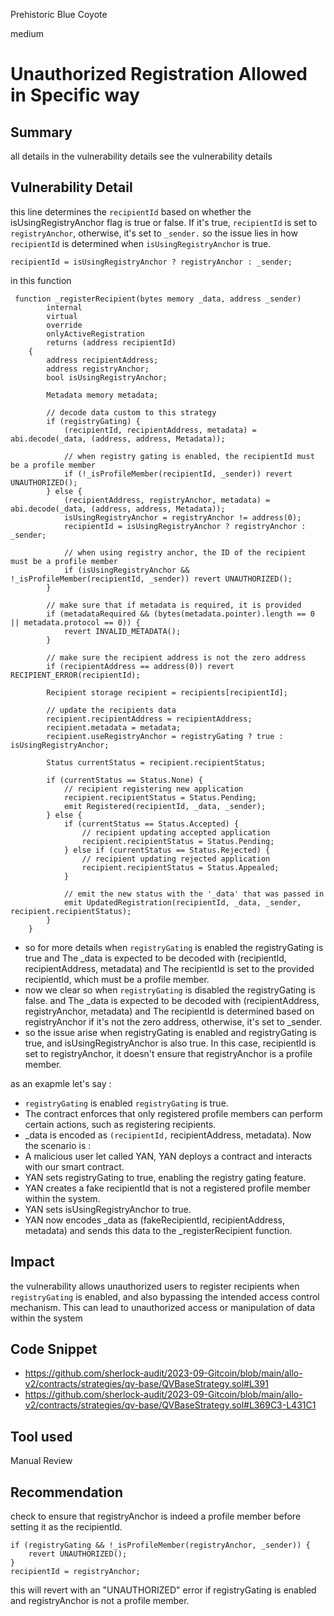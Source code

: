 Prehistoric Blue Coyote

medium

# Unauthorized Registration Allowed in Specific way
## Summary
all details in the vulnerability details see the vulnerability details 
## Vulnerability Detail
this line determines the `recipientId` based on whether the isUsingRegistryAnchor flag is true or false. If it's true, `recipientId` is set to `registryAnchor`, otherwise, it's set to `_sender.` so the issue  lies in how `recipientId` is determined when `isUsingRegistryAnchor` is true.
```solidity
recipientId = isUsingRegistryAnchor ? registryAnchor : _sender;
```
in this function 
```solidity
 function _registerRecipient(bytes memory _data, address _sender)
        internal
        virtual
        override
        onlyActiveRegistration
        returns (address recipientId)
    {
        address recipientAddress;
        address registryAnchor;
        bool isUsingRegistryAnchor;

        Metadata memory metadata;

        // decode data custom to this strategy
        if (registryGating) {
            (recipientId, recipientAddress, metadata) = abi.decode(_data, (address, address, Metadata));

            // when registry gating is enabled, the recipientId must be a profile member
            if (!_isProfileMember(recipientId, _sender)) revert UNAUTHORIZED();
        } else {
            (recipientAddress, registryAnchor, metadata) = abi.decode(_data, (address, address, Metadata));
            isUsingRegistryAnchor = registryAnchor != address(0);
            recipientId = isUsingRegistryAnchor ? registryAnchor : _sender;

            // when using registry anchor, the ID of the recipient must be a profile member
            if (isUsingRegistryAnchor && !_isProfileMember(recipientId, _sender)) revert UNAUTHORIZED();
        }

        // make sure that if metadata is required, it is provided
        if (metadataRequired && (bytes(metadata.pointer).length == 0 || metadata.protocol == 0)) {
            revert INVALID_METADATA();
        }

        // make sure the recipient address is not the zero address
        if (recipientAddress == address(0)) revert RECIPIENT_ERROR(recipientId);

        Recipient storage recipient = recipients[recipientId];

        // update the recipients data
        recipient.recipientAddress = recipientAddress;
        recipient.metadata = metadata;
        recipient.useRegistryAnchor = registryGating ? true : isUsingRegistryAnchor;

        Status currentStatus = recipient.recipientStatus;

        if (currentStatus == Status.None) {
            // recipient registering new application
            recipient.recipientStatus = Status.Pending;
            emit Registered(recipientId, _data, _sender);
        } else {
            if (currentStatus == Status.Accepted) {
                // recipient updating accepted application
                recipient.recipientStatus = Status.Pending;
            } else if (currentStatus == Status.Rejected) {
                // recipient updating rejected application
                recipient.recipientStatus = Status.Appealed;
            }

            // emit the new status with the '_data' that was passed in
            emit UpdatedRegistration(recipientId, _data, _sender, recipient.recipientStatus);
        }
    }

```
- so for more details  when `registryGating` is enabled the registryGating is true and The _data is expected to be decoded with (recipientId, recipientAddress, metadata) and The recipientId is set to the provided recipientId, which must be a profile member.
- now we clear so when `registryGating` is disabled the registryGating is false.
and The _data is expected to be decoded with (recipientAddress, registryAnchor, metadata) and The recipientId is determined based on registryAnchor if it's not the zero address, otherwise, it's set to _sender.
- so the issue arise when registryGating is enabled and registryGating is true, and isUsingRegistryAnchor is also true. In this case, recipientId is set to registryAnchor, it doesn't ensure that registryAnchor is a profile member.

as an exapmle let's say : 
- `registryGating` is enabled `registryGating` is true.
- The contract enforces that only registered profile members can perform certain actions, such as registering recipients.
-  _data is encoded as `(recipientId,` recipientAddress, metadata).
Now the scenario is : 
- A malicious user let called YAN,  YAN deploys a contract and interacts with our smart contract.
- YAN sets registryGating to true, enabling the registry gating feature.
- YAN creates a fake recipientId that is not a registered profile member within the system.
- YAN sets isUsingRegistryAnchor to true.
- YAN now encodes _data as (fakeRecipientId, recipientAddress, metadata) and sends this data to the _registerRecipient function.
## Impact
the vulnerability allows unauthorized users to register recipients when `registryGating` is enabled, and also bypassing the intended access control mechanism. This can lead to unauthorized access or manipulation of data within the system
## Code Snippet
- https://github.com/sherlock-audit/2023-09-Gitcoin/blob/main/allo-v2/contracts/strategies/qv-base/QVBaseStrategy.sol#L391
- https://github.com/sherlock-audit/2023-09-Gitcoin/blob/main/allo-v2/contracts/strategies/qv-base/QVBaseStrategy.sol#L369C3-L431C1
## Tool used
Manual Review
## Recommendation
check to ensure that registryAnchor is indeed a profile member before setting it as the recipientId.
```solidity
if (registryGating && !_isProfileMember(registryAnchor, _sender)) {
    revert UNAUTHORIZED();
}
recipientId = registryAnchor;
```
this will  revert with an "UNAUTHORIZED" error if registryGating is enabled and registryAnchor is not a profile member.
